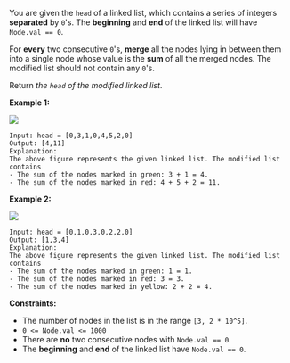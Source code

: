 You are given the `head` of a linked list, which contains a series of integers **separated** by `0`'s. The **beginning** and **end** of the linked list will have `Node.val == 0`.

For **every** two consecutive `0`'s, **merge** all the nodes lying in between them into a single node whose value is the **sum** of all the merged nodes. The modified list should not contain any `0`'s.

Return _the `head` of the modified linked list_.

**Example 1:**

![](https://assets.leetcode.com/uploads/2022/02/02/ex1-1.png)

```
Input: head = [0,3,1,0,4,5,2,0]
Output: [4,11]
Explanation:
The above figure represents the given linked list. The modified list contains
- The sum of the nodes marked in green: 3 + 1 = 4.
- The sum of the nodes marked in red: 4 + 5 + 2 = 11.
```

**Example 2:**

![](https://assets.leetcode.com/uploads/2022/02/02/ex2-1.png)

```
Input: head = [0,1,0,3,0,2,2,0]
Output: [1,3,4]
Explanation:
The above figure represents the given linked list. The modified list contains
- The sum of the nodes marked in green: 1 = 1.
- The sum of the nodes marked in red: 3 = 3.
- The sum of the nodes marked in yellow: 2 + 2 = 4.
```

**Constraints:**

- The number of nodes in the list is in the range `[3, 2 * 10^5]`.
- `0 <= Node.val <= 1000`
- There are **no** two consecutive nodes with `Node.val == 0`.
- The **beginning** and **end** of the linked list have `Node.val == 0`.
